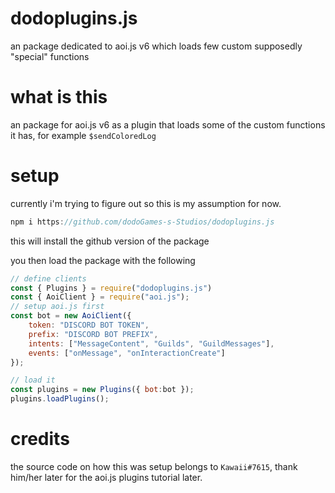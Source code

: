 # dodoplugins.js
an package dedicated to aoi.js v6 which loads few custom supposedly "special" functions

# what is this
an package for aoi.js v6 as a plugin that loads some of the custom functions it has, for example `$sendColoredLog`

# setup
currently i'm trying to figure out so this is my assumption for now.
```js
npm i https://github.com/dodoGames-s-Studios/dodoplugins.js
```
this will install the github version of the package

you then load the package with the following
```js
// define clients
const { Plugins } = require("dodoplugins.js")
const { AoiClient } = require("aoi.js");
// setup aoi.js first
const bot = new AoiClient({
    token: "DISCORD BOT TOKEN",
    prefix: "DISCORD BOT PREFIX",
    intents: ["MessageContent", "Guilds", "GuildMessages"],
    events: ["onMessage", "onInteractionCreate"]
});

// load it
const plugins = new Plugins({ bot:bot }); 
plugins.loadPlugins(); 
```

# credits
the source code on how this was setup belongs to `Kawaii#7615`, thank him/her later for the aoi.js plugins tutorial later.

